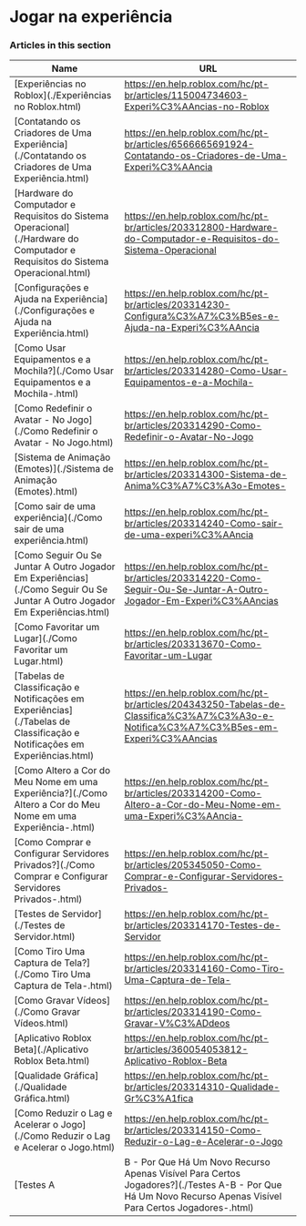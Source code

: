 # Jogar na experiência  
### Articles in this section
Name|URL
-|-
[Experiências no Roblox](./Experiências no Roblox.html) |https://en.help.roblox.com/hc/pt-br/articles/115004734603-Experi%C3%AAncias-no-Roblox
[Contatando os Criadores de Uma Experiência](./Contatando os Criadores de Uma Experiência.html) |https://en.help.roblox.com/hc/pt-br/articles/6566665691924-Contatando-os-Criadores-de-Uma-Experi%C3%AAncia
[Hardware do Computador e Requisitos do Sistema Operacional](./Hardware do Computador e Requisitos do Sistema Operacional.html) |https://en.help.roblox.com/hc/pt-br/articles/203312800-Hardware-do-Computador-e-Requisitos-do-Sistema-Operacional
[Configurações e Ajuda na Experiência](./Configurações e Ajuda na Experiência.html) |https://en.help.roblox.com/hc/pt-br/articles/203314230-Configura%C3%A7%C3%B5es-e-Ajuda-na-Experi%C3%AAncia
[Como Usar Equipamentos e a Mochila?](./Como Usar Equipamentos e a Mochila-.html) |https://en.help.roblox.com/hc/pt-br/articles/203314280-Como-Usar-Equipamentos-e-a-Mochila-
[Como Redefinir o Avatar - No Jogo](./Como Redefinir o Avatar - No Jogo.html) |https://en.help.roblox.com/hc/pt-br/articles/203314290-Como-Redefinir-o-Avatar-No-Jogo
[Sistema de Animação (Emotes)](./Sistema de Animação (Emotes).html) |https://en.help.roblox.com/hc/pt-br/articles/203314300-Sistema-de-Anima%C3%A7%C3%A3o-Emotes-
[Como sair de uma experiência](./Como sair de uma experiência.html) |https://en.help.roblox.com/hc/pt-br/articles/203314240-Como-sair-de-uma-experi%C3%AAncia
[Como Seguir Ou Se Juntar A Outro Jogador Em Experiências](./Como Seguir Ou Se Juntar A Outro Jogador Em Experiências.html) |https://en.help.roblox.com/hc/pt-br/articles/203314220-Como-Seguir-Ou-Se-Juntar-A-Outro-Jogador-Em-Experi%C3%AAncias
[Como Favoritar um Lugar](./Como Favoritar um Lugar.html) |https://en.help.roblox.com/hc/pt-br/articles/203313670-Como-Favoritar-um-Lugar
[Tabelas de Classificação e Notificações em Experiências](./Tabelas de Classificação e Notificações em Experiências.html) |https://en.help.roblox.com/hc/pt-br/articles/204343250-Tabelas-de-Classifica%C3%A7%C3%A3o-e-Notifica%C3%A7%C3%B5es-em-Experi%C3%AAncias
[Como Altero a Cor do Meu Nome em uma Experiência?](./Como Altero a Cor do Meu Nome em uma Experiência-.html) |https://en.help.roblox.com/hc/pt-br/articles/203314200-Como-Altero-a-Cor-do-Meu-Nome-em-uma-Experi%C3%AAncia-
[Como Comprar e Configurar Servidores Privados?](./Como Comprar e Configurar Servidores Privados-.html) |https://en.help.roblox.com/hc/pt-br/articles/205345050-Como-Comprar-e-Configurar-Servidores-Privados-
[Testes de Servidor](./Testes de Servidor.html) |https://en.help.roblox.com/hc/pt-br/articles/203314170-Testes-de-Servidor
[Como Tiro Uma Captura de Tela?](./Como Tiro Uma Captura de Tela-.html) |https://en.help.roblox.com/hc/pt-br/articles/203314160-Como-Tiro-Uma-Captura-de-Tela-
[Como Gravar Vídeos](./Como Gravar Vídeos.html) |https://en.help.roblox.com/hc/pt-br/articles/203314190-Como-Gravar-V%C3%ADdeos
[Aplicativo Roblox Beta](./Aplicativo Roblox Beta.html) |https://en.help.roblox.com/hc/pt-br/articles/360054053812-Aplicativo-Roblox-Beta
[Qualidade Gráfica](./Qualidade Gráfica.html) |https://en.help.roblox.com/hc/pt-br/articles/203314310-Qualidade-Gr%C3%A1fica
[Como Reduzir o Lag e Acelerar o Jogo](./Como Reduzir o Lag e Acelerar o Jogo.html) |https://en.help.roblox.com/hc/pt-br/articles/203314150-Como-Reduzir-o-Lag-e-Acelerar-o-Jogo
[Testes A|B - Por Que Há Um Novo Recurso Apenas Visível Para Certos Jogadores?](./Testes A-B - Por Que Há Um Novo Recurso Apenas Visível Para Certos Jogadores-.html) |https://en.help.roblox.com/hc/pt-br/articles/203312530-Testes-A-B-Por-Que-H%C3%A1-Um-Novo-Recurso-Apenas-Vis%C3%ADvel-Para-Certos-Jogadores-